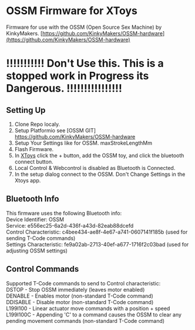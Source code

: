 # OSSM Firmware for XToys
Firmware for use with the OSSM (Open Source Sex Machine) by KinkyMakers.
[https://github.com/KinkyMakers/OSSM-hardware](https://github.com/KinkyMakers/OSSM-hardware)

# !!!!!!!!!!! Don't Use this. This is a stopped work in Progress its Dangerous. !!!!!!!!!!!!!!!!








## Setting Up
1. Clone Repo localy. 
2. Setup Platformio see [OSSM GIT] https://github.com/KinkyMakers/OSSM-hardware 
3. Setup Your Settings like for OSSM. maxStrokeLengthMm 
3. Flash Firmware. 
4. In [XToys](https://xtoys.app) click the + button, add the OSSM toy, and click the bluetooth connect button.
5. Local Control & Webcontrol is disabled as Bluetooth is Connected.
6. In the setup dialog connect to the OSSM. Don't Change Settings in the Xtoys app. 

## Bluetooth Info
This firmware uses the following Bluetooth info:  
Device Identifier: OSSM  
Service: e556ec25-6a2d-436f-a43d-82eab88dcefd  
Control Characteristic: c4bee434-ae8f-4e67-a741-0607141f185b (used for sending T-Code commands)  
Settings Characteristic: fe9a02ab-2713-40ef-a677-1716f2c03bad (used for adjusting OSSM settings)  

## Control Commands
Supported T-Code commands to send to Control characteristic:  
DSTOP - Stop OSSM immediately (leaves motor enabled)  
DENABLE - Enables motor (non-standard T-Code command)  
DDISABLE - Disable motor (non-standard T-Code command)  
L199I100 - Linear actuator move commands with a position + speed  
L199I100C - Appending 'C' to a command causes the OSSM to clear any pending movement commands (non-standard T-Code command)
